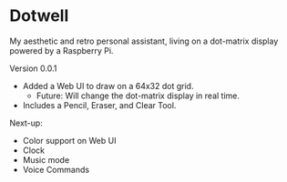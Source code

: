 # Dotwell
My aesthetic and retro personal assistant, living on a dot-matrix display powered by a Raspberry Pi.

Version 0.0.1
- Added a Web UI to draw on a 64x32 dot grid.
    - Future: Will change the dot-matrix display in real time.
- Includes a Pencil, Eraser, and Clear Tool.

Next-up:
- Color support on Web UI
- Clock
- Music mode
- Voice Commands
